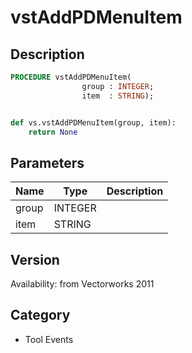 # vstAddPDMenuItem

## Description
```pascal
PROCEDURE vstAddPDMenuItem(
				group : INTEGER;
				item  : STRING);
```

```python

def vs.vstAddPDMenuItem(group, item):
    return None
```

## Parameters
|Name|Type|Description|
|---|---|---|
|group|INTEGER||
|item|STRING||

## Version
Availability: from Vectorworks 2011
## Category
* Tool Events

